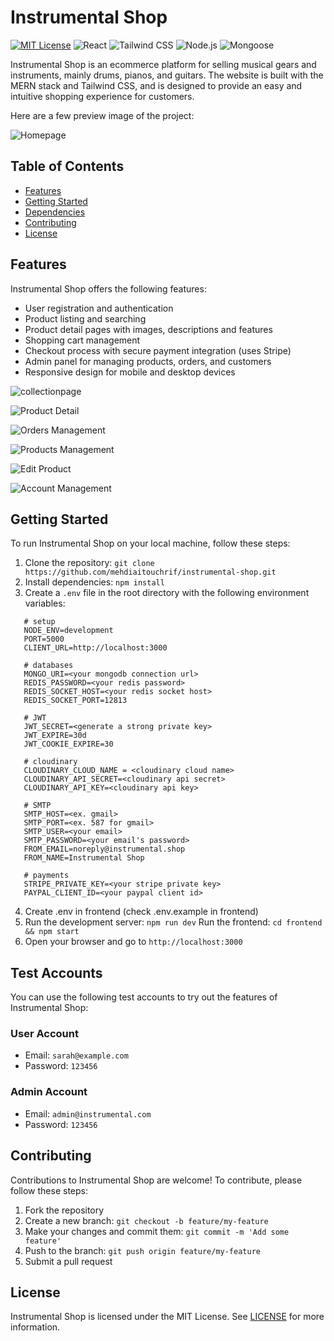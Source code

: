 # Instrumental Shop

[![MIT License](https://img.shields.io/badge/license-MIT-blue.svg)](https://opensource.org/licenses/MIT)
![React](https://img.shields.io/badge/react-v18.2.0-blue.svg)
![Tailwind CSS](https://img.shields.io/badge/tailwindcss-v3.2.2-blue.svg)
![Node.js](https://img.shields.io/badge/node.js-v14.16.1-green.svg)
![Mongoose](https://img.shields.io/badge/mongoose-v6.5.4-green.svg)

Instrumental Shop is an ecommerce platform for selling musical gears and instruments, mainly drums, pianos, and guitars. The website is built with the MERN stack and Tailwind CSS, and is designed to provide an easy and intuitive shopping experience for customers.

Here are a few preview image of the project:

![Homepage](https://github.com/mehdiaitouchrif/instrumental-shop/assets/112659075/7bb71f6d-8c21-4883-a073-b927fda5f164)

## Table of Contents

- [Features](#features)
- [Getting Started](#getting-started)
- [Dependencies](#dependencies)
- [Contributing](#contributing)
- [License](#license)

## Features

Instrumental Shop offers the following features:

- User registration and authentication
- Product listing and searching
- Product detail pages with images, descriptions and features
- Shopping cart management
- Checkout process with secure payment integration (uses Stripe)
- Admin panel for managing products, orders, and customers
- Responsive design for mobile and desktop devices

![collectionpage](https://github.com/user-attachments/assets/38f11b3d-d9a0-4259-854d-b78ca7df91a7)

![Product Detail](https://user-images.githubusercontent.com/112659075/230420168-4da7b37d-6546-44f3-b2e3-f1ea51de8e26.png)

![Orders Management](https://github.com/mehdiaitouchrif/instrumental-shop/assets/112659075/f56ce560-2210-466a-9a84-e6f3b2bce346)

![Products Management](https://github.com/mehdiaitouchrif/instrumental-shop/assets/112659075/d27bb5e3-75a9-4366-982f-add3ed99074d)

![Edit Product](https://github.com/mehdiaitouchrif/instrumental-shop/assets/112659075/91b62b14-9ad5-4af6-a5c8-a41b1208542c)

![Account Management](https://github.com/mehdiaitouchrif/instrumental-shop/assets/112659075/893d33ad-94a2-45e2-a85b-8b52eb5c6e9c)

## Getting Started

To run Instrumental Shop on your local machine, follow these steps:

1. Clone the repository: `git clone https://github.com/mehdiaitouchrif/instrumental-shop.git`
2. Install dependencies: `npm install`
3. Create a `.env` file in the root directory with the following environment variables:

```
   # setup
   NODE_ENV=development
   PORT=5000
   CLIENT_URL=http://localhost:3000

   # databases
   MONGO_URI=<your mongodb connection url>
   REDIS_PASSWORD=<your redis password>
   REDIS_SOCKET_HOST=<your redis socket host>
   REDIS_SOCKET_PORT=12813

   # JWT
   JWT_SECRET=<generate a strong private key>
   JWT_EXPIRE=30d
   JWT_COOKIE_EXPIRE=30

   # cloudinary
   CLOUDINARY_CLOUD_NAME = <cloudinary cloud name>
   CLOUDINARY_API_SECRET=<cloudinary api secret>
   CLOUDINARY_API_KEY=<cloudinary api key>

   # SMTP
   SMTP_HOST=<ex. gmail>
   SMTP_PORT=<ex. 587 for gmail>
   SMTP_USER=<your email>
   SMTP_PASSWORD=<your email's password>
   FROM_EMAIL=noreply@instrumental.shop
   FROM_NAME=Instrumental Shop

   # payments
   STRIPE_PRIVATE_KEY=<your stripe private key>
   PAYPAL_CLIENT_ID=<your paypal client id>
```

4. Create .env in frontend (check .env.example in frontend)
5. Run the development server: `npm run dev`
   Run the frontend: `cd frontend && npm start`
6. Open your browser and go to `http://localhost:3000`

## Test Accounts

You can use the following test accounts to try out the features of Instrumental Shop:

### User Account

- Email: `sarah@example.com`
- Password: `123456`

### Admin Account

- Email: `admin@instrumental.com`
- Password: `123456`

## Contributing

Contributions to Instrumental Shop are welcome! To contribute, please follow these steps:

1. Fork the repository
2. Create a new branch: `git checkout -b feature/my-feature`
3. Make your changes and commit them: `git commit -m 'Add some feature'`
4. Push to the branch: `git push origin feature/my-feature`
5. Submit a pull request

## License

Instrumental Shop is licensed under the MIT License. See [LICENSE](LICENSE) for more information.
